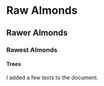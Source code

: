 # <h1> Raw Almonds
## <h2> Rawer Almonds
### <h3> Rawest Almonds
#### <h4> Trees














I added a few texts to the document.
